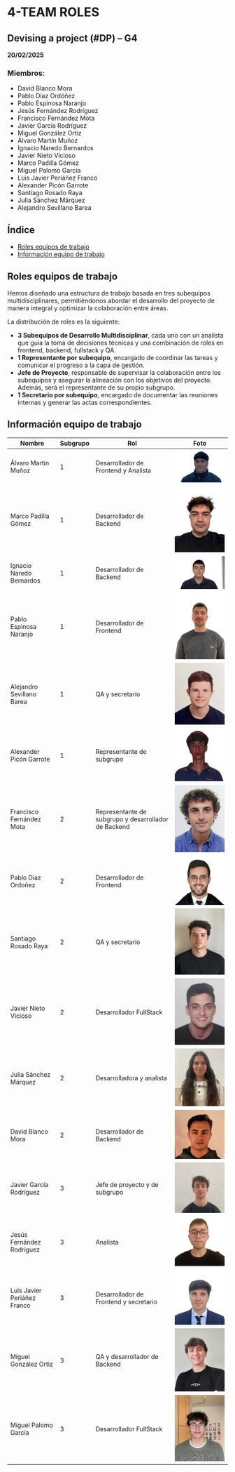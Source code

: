 # 4-TEAM ROLES

## Devising a project (#DP) – G4  
**20/02/2025**  

### Miembros:
- David Blanco Mora
- Pablo Díaz Ordóñez
- Pablo Espinosa Naranjo
- Jesús Fernández Rodríguez
- Francisco Fernández Mota
- Javier García Rodríguez
- Miguel González Ortiz
- Álvaro Martín Muñoz
- Ignacio Naredo Bernardos
- Javier Nieto Vicioso
- Marco Padilla Gómez
- Miguel Palomo García
- Luis Javier Periáñez Franco
- Alexander Picón Garrote
- Santiago Rosado Raya
- Julia Sánchez Márquez
- Alejandro Sevillano Barea

## Índice
- [Roles equipos de trabajo](#roles-equipos-de-trabajo)
- [Información equipo de trabajo](#informacion-equipo-de-trabajo)

## Roles equipos de trabajo
Hemos diseñado una estructura de trabajo basada en tres subequipos multidisciplinares, permitiéndonos abordar el desarrollo del proyecto de manera integral y optimizar la colaboración entre áreas.

La distribución de roles es la siguiente:
- **3 Subequipos de Desarrollo Multidisciplinar**, cada uno con un analista que guía la toma de decisiones técnicas y una combinación de roles en frontend, backend, fullstack y QA.
- **1 Representante por subequipo**, encargado de coordinar las tareas y comunicar el progreso a la capa de gestión.
- **Jefe de Proyecto**, responsable de supervisar la colaboración entre los subequipos y asegurar la alineación con los objetivos del proyecto. Además, será el representante de su propio subgrupo.
- **1 Secretario por subequipo**, encargado de documentar las reuniones internas y generar las actas correspondientes.

## Información equipo de trabajo

| Nombre | Subgrupo | Rol | Foto |
|--------|----------|-----|------|
| Álvaro Martín Muñoz | 1 | Desarrollador de Frontend y Analista | ![AlvaroMartin](../../../static/img/fotosRoles/AlvaroMartin.png) |
| Marco Padilla Gómez | 1 | Desarrollador de Backend | ![MarcoPadilla](../../../static/img/fotosRoles/MarcoPadilla.png) |
| Ignacio Naredo Bernardos | 1 | Desarrollador de Backend | ![IgnacioNaredo](../../../static/img/fotosRoles/IgnacioNaredo.jpg) |
| Pablo Espinosa Naranjo | 1 | Desarrollador de Frontend | ![PabloEspinosa](../../../static/img/fotosRoles/PabloEspinosa.png) |
| Alejandro Sevillano Barea | 1 | QA y secretario | ![AlejandroSevillano](../../../static/img/fotosRoles/AlejandroSevillano.png) |
| Alexander Picón Garrote | 1 | Representante de subgrupo | ![AlexanderPicon](../../../static/img/fotosRoles/AlexanderPicon.png) |
| Francisco Fernández Mota | 2 | Representante de subgrupo y desarrollador de Backend | ![FranciscoFernandez](../../../static/img/fotosRoles/FranciscoFernandez.jpg) |
| Pablo Díaz Ordoñez | 2 | Desarrollador de Frontend | ![PabloDiaz](../../../static/img/fotosRoles/PaabloDiaz.jpg) |
| Santiago Rosado Raya | 2 | QA y secretario | ![SantiagoRosado](../../../static/img/fotosRoles/SantiagoRosado.jpg) |
| Javier Nieto Vicioso | 2 | Desarrollador FullStack | ![JavierNieto](../../../static/img/fotosRoles/JavierNieto.jpg) |
| Julia Sánchez Márquez | 2 | Desarrolladora y analista | ![JuliaSanchez](../../../static/img/fotosRoles/JuliaSanchez.jpg) |
| David Blanco Mora | 2 | Desarrollador de Backend | ![DavidBlanco](../../../static/img/fotosRoles/DavidBlanco.jpg) |
| Javier García Rodríguez | 3 | Jefe de proyecto y de subgrupo | ![JavierGarcia](../../../static/img/fotosRoles/JavierGarcia.jpg) |
| Jesús Fernández Rodríguez | 3 | Analista | ![JesusFernandez](../../../static/img/fotosRoles/JesusFernandez.png) |
| Luis Javier Periáñez Franco | 3 | Desarrollador de Frontend y secretario | ![LuisPerianez](../../../static/img/fotosRoles/LuisPerianez.jpg) |
| Miguel González Ortiz | 3 | QA y desarrollador de Backend | ![MiguelGonzalez](../../../static/img/fotosRoles/MiguelGonzalez.jpg) |
| Miguel Palomo García | 3 | Desarrollador FullStack | ![MiguelPalomo](../../../static/img/fotosRoles/MiguelPalomo.jpg) |
